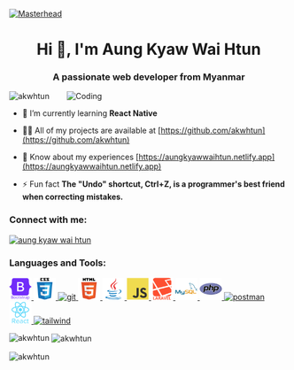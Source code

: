 [![Masterhead](https://img.shields.io/badge/-MASTERHEAD-black?style=for-the-badge&logo=github&logoColor=white)](https://github.com/akwhtun)
<h1 align="center">Hi 👋, I'm Aung Kyaw Wai Htun</h1>
<h3 align="center">A passionate web developer from Myanmar</h3>
<img align="right" width="400" src="https://user-images.githubusercontent.com/69011963/137184767-79a13ec7-1bb3-4341-a6da-3a149c9c159a.gif" alt="Coding" />
<p align="left"> <img src="https://komarev.com/ghpvc/?username=akwhtun&label=Profile%20views&color=0e75b6&style=flat" alt="akwhtun" /> </p>

- 🌱 I’m currently learning **React Native**

- 👨‍💻 All of my projects are available at [https://github.com/akwhtun](https://github.com/akwhtun)

- 📄 Know about my experiences [https://aungkyawwaihtun.netlify.app](https://aungkyawwaihtun.netlify.app)

- ⚡ Fun fact **The "Undo" shortcut, Ctrl+Z, is a programmer's best friend when correcting mistakes.**

<h3 align="left">Connect with me:</h3>
<p align="left">
<a href="https://www.facebook.com/profile.php?id=100087490458440&mibextid=JRoKGi" target="blank"><img align="center" src="https://raw.githubusercontent.com/rahuldkjain/github-profile-readme-generator/master/src/images/icons/Social/facebook.svg" alt="aung kyaw wai htun" height="30" width="40" /></a>
</p>

<h3 align="left">Languages and Tools:</h3>
<p align="left"> <a href="https://getbootstrap.com" target="_blank" rel="noreferrer"> <img src="https://raw.githubusercontent.com/devicons/devicon/master/icons/bootstrap/bootstrap-plain-wordmark.svg" alt="bootstrap" width="40" height="40"/> </a> <a href="https://www.w3schools.com/css/" target="_blank" rel="noreferrer"> <img src="https://raw.githubusercontent.com/devicons/devicon/master/icons/css3/css3-original-wordmark.svg" alt="css3" width="40" height="40"/> </a> <a href="https://git-scm.com/" target="_blank" rel="noreferrer"> <img src="https://www.vectorlogo.zone/logos/git-scm/git-scm-icon.svg" alt="git" width="40" height="40"/> </a> <a href="https://www.w3.org/html/" target="_blank" rel="noreferrer"> <img src="https://raw.githubusercontent.com/devicons/devicon/master/icons/html5/html5-original-wordmark.svg" alt="html5" width="40" height="40"/> </a> <a href="https://www.java.com" target="_blank" rel="noreferrer"> <img src="https://raw.githubusercontent.com/devicons/devicon/master/icons/java/java-original.svg" alt="java" width="40" height="40"/> </a> <a href="https://developer.mozilla.org/en-US/docs/Web/JavaScript" target="_blank" rel="noreferrer"> <img src="https://raw.githubusercontent.com/devicons/devicon/master/icons/javascript/javascript-original.svg" alt="javascript" width="40" height="40"/> </a> <a href="https://laravel.com/" target="_blank" rel="noreferrer"> <img src="https://raw.githubusercontent.com/devicons/devicon/master/icons/laravel/laravel-plain-wordmark.svg" alt="laravel" width="40" height="40"/> </a> <a href="https://www.mysql.com/" target="_blank" rel="noreferrer"> <img src="https://raw.githubusercontent.com/devicons/devicon/master/icons/mysql/mysql-original-wordmark.svg" alt="mysql" width="40" height="40"/> </a> <a href="https://www.php.net" target="_blank" rel="noreferrer"> <img src="https://raw.githubusercontent.com/devicons/devicon/master/icons/php/php-original.svg" alt="php" width="40" height="40"/> </a> <a href="https://postman.com" target="_blank" rel="noreferrer"> <img src="https://www.vectorlogo.zone/logos/getpostman/getpostman-icon.svg" alt="postman" width="40" height="40"/> </a> <a href="https://reactjs.org/" target="_blank" rel="noreferrer"> <img src="https://raw.githubusercontent.com/devicons/devicon/master/icons/react/react-original-wordmark.svg" alt="react" width="40" height="40"/> </a> <a href="https://tailwindcss.com/" target="_blank" rel="noreferrer"> <img src="https://www.vectorlogo.zone/logos/tailwindcss/tailwindcss-icon.svg" alt="tailwind" width="40" height="40"/> </a> </p>

<p><img align="left" src="https://github-readme-stats.vercel.app/api/top-langs?username=akwhtun&show_icons=true&locale=en&layout=compact" alt="akwhtun" /></p>

<p>&nbsp;<img align="center" src="https://github-readme-stats.vercel.app/api?username=akwhtun&show_icons=true&locale=en" alt="akwhtun" /></p>

<p><img align="center" src="https://github-readme-streak-stats.herokuapp.com/?user=akwhtun&" alt="akwhtun" /></p>
